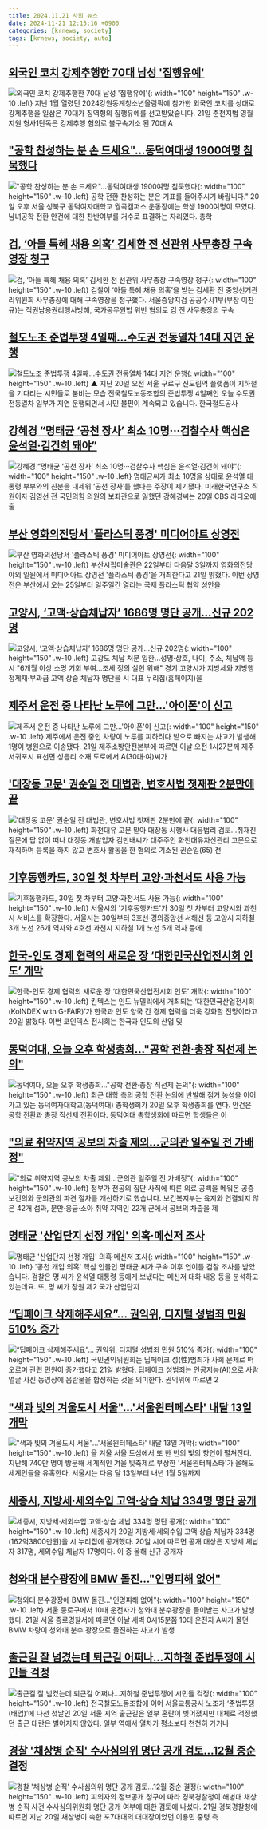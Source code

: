 ```yaml
---
title: 2024.11.21 사회 뉴스
date: 2024-11-21 12:15:16 +0900
categories: [krnews, society]
tags: [krnews, society, auto]
---
```

## [외국인 코치 강제추행한 70대 남성 '집행유예'](https://n.news.naver.com/mnews/article/660/0000073349)

![외국인 코치 강제추행한 70대 남성 '집행유예'](https://mimgnews.pstatic.net/image/origin/660/2024/11/21/73349.jpg?type=nf220_150){: width="100" height="150" .w-10 .left}
지난 1월 열렸던 2024강원동계청소년올림픽에 참가한 외국인 코치를 상대로 강제추행을 일삼은 70대가 징역형의 집행유예를 선고받았습니다. 21일 춘천지법 영월지원 형사1단독은 강제추행 혐의로 불구속기소 된 70대 A

## ["공학 찬성하는 분 손 드세요"…동덕여대생 1900여명 침묵했다](https://n.news.naver.com/mnews/article/025/0003401926)

!["공학 찬성하는 분 손 드세요"…동덕여대생 1900여명 침묵했다](https://mimgnews.pstatic.net/image/origin/025/2024/11/20/3401926.jpg?type=nf220_150){: width="100" height="150" .w-10 .left}
공학 전환 찬성하는 분은 기표를 들어주시기 바랍니다." 20일 오후 서울 성북구 동덕여자대학교 월곡캠퍼스 운동장에는 학생 1900여명이 모였다. 남녀공학 전환 안건에 대한 찬반여부를 거수로 표결하는 자리였다. 총학

## [검, ‘아들 특혜 채용 의혹’ 김세환 전 선관위 사무총장 구속영장 청구](https://n.news.naver.com/mnews/article/028/0002717247)

![검, ‘아들 특혜 채용 의혹’ 김세환 전 선관위 사무총장 구속영장 청구](https://mimgnews.pstatic.net/image/origin/028/2024/11/21/2717247.jpg?type=nf220_150){: width="100" height="150" .w-10 .left}
검찰이 ‘아들 특혜 채용 의혹’을 받는 김세환 전 중앙선거관리위원회 사무총장에 대해 구속영장을 청구했다. 서울중앙지검 공공수사1부(부장 이찬규)는 직권남용권리행사방해, 국가공무원법 위반 혐의로 김 전 사무총장의 구속

## [철도노조 준법투쟁 4일째…수도권 전동열차 14대 지연 운행](https://n.news.naver.com/mnews/article/055/0001208186)

![철도노조 준법투쟁 4일째…수도권 전동열차 14대 지연 운행](https://mimgnews.pstatic.net/image/origin/055/2024/11/21/1208186.jpg?type=nf220_150){: width="100" height="150" .w-10 .left}
▲ 지난 20일 오전 서울 구로구 신도림역 플랫폼이 지하철을 기다리는 시민들로 붐비는 모습 전국철도노동조합의 준법투쟁 4일째인 오늘 수도권 전동열차 일부가 지연 운행되면서 시민 불편이 계속되고 있습니다. 한국철도공사

## [강혜경 “명태균 ‘공천 장사’ 최소 10명···검찰수사 핵심은 윤석열·김건희 돼야”](https://n.news.naver.com/mnews/article/032/0003333622)

![강혜경 “명태균 ‘공천 장사’ 최소 10명···검찰수사 핵심은 윤석열·김건희 돼야”](https://mimgnews.pstatic.net/image/origin/032/2024/11/20/3333622.jpg?type=nf220_150){: width="100" height="150" .w-10 .left}
명태균씨가 최소 10명을 상대로 윤석열 대통령 부부와의 친분을 내세워 ‘공천 장사’를 했다는 주장이 제기됐다. 미래한국연구소 직원이자 김영선 전 국민의힘 의원의 보좌관으로 일했던 강혜경씨는 20일 CBS 라디오에 출

## [부산 영화의전당서 '플라스틱 풍경' 미디어아트 상영전](https://n.news.naver.com/mnews/article/003/0012915907)

![부산 영화의전당서 '플라스틱 풍경' 미디어아트 상영전](https://mimgnews.pstatic.net/image/origin/003/2024/11/21/12915907.jpg?type=nf220_150){: width="100" height="150" .w-10 .left}
부산시립미술관은 22일부터 다음달 3일까지 영화의전당 야외 일원에서 미디어아트 상영전 '플라스틱 풍경'을 개최한다고 21일 밝혔다. 이번 상영전은 부산에서 오는 25일부터 일주일간 열리는 국제 플라스틱 협약 성안을

## [고양시, ‘고액·상습체납자’ 1686명 명단 공개…신규 202명](https://n.news.naver.com/mnews/article/629/0000340292)

![고양시, ‘고액·상습체납자’ 1686명 명단 공개…신규 202명](https://mimgnews.pstatic.net/image/origin/629/2024/11/21/340292.jpg?type=nf220_150){: width="100" height="150" .w-10 .left}
고강도 체납 처분 일환…성명·상호, 나이, 주소, 체납액 등 시 "6개월 이상 소명 기회 부여…조세 정의 실현 위해" 경기 고양시가 지방세와 지방행정제재·부과금 고액 상습 체납자 명단을 시 대표 누리집(홈페이지)을

## [제주서 운전 중 나타난 노루에 그만…'아이폰'이 신고](https://n.news.naver.com/mnews/article/003/0012915898)

![제주서 운전 중 나타난 노루에 그만…'아이폰'이 신고](https://mimgnews.pstatic.net/image/origin/003/2024/11/21/12915898.jpg?type=nf220_150){: width="100" height="150" .w-10 .left}
제주에서 운전 중인 차량이 노루를 피하려다 밭으로 빠지는 사고가 발생해 1명이 병원으로 이송됐다. 21일 제주소방안전본부에 따르면 이날 오전 1시27분께 제주 서귀포시 표선면 성읍리 소재 도로에서 A(30대·여)씨가

## ['대장동 고문' 권순일 전 대법관, 변호사법 첫재판 2분만에 끝](https://n.news.naver.com/mnews/article/001/0015059499)

!['대장동 고문' 권순일 전 대법관, 변호사법 첫재판 2분만에 끝](https://mimgnews.pstatic.net/image/origin/001/2024/11/21/15059499.jpg?type=nf220_150){: width="100" height="150" .w-10 .left}
화천대유 고문 맡아 대장동 시행사 대응법리 검토…취재진 질문에 답 없이 떠나 대장동 개발업자 김만배씨가 대주주인 화천대유자산관리 고문으로 재직하며 등록을 하지 않고 변호사 활동을 한 혐의로 기소된 권순일(65) 전

## [기후동행카드, 30일 첫 차부터 고양·과천서도 사용 가능](https://n.news.naver.com/mnews/article/421/0007920302)

![기후동행카드, 30일 첫 차부터 고양·과천서도 사용 가능](https://mimgnews.pstatic.net/image/origin/421/2024/11/21/7920302.jpg?type=nf220_150){: width="100" height="150" .w-10 .left}
서울시의 '기후동행카드'가 30일 첫 차부터 고양시와 과천시 서비스를 확장한다. 서울시는 30일부터 3호선·경의중앙선·서해선 등 고양시 지하철 3개 노선 26개 역사와 4호선 과천시 지하철 1개 노선 5개 역사 등에

## [한국-인도 경제 협력의 새로운 장 ‘대한민국산업전시회 인도’ 개막](https://n.news.naver.com/mnews/article/005/0001740160)

![한국-인도 경제 협력의 새로운 장 ‘대한민국산업전시회 인도’ 개막](https://mimgnews.pstatic.net/image/origin/005/2024/11/20/1740160.jpg?type=nf220_150){: width="100" height="150" .w-10 .left}
킨텍스는 인도 뉴델리에서 개최되는 ‘대한민국산업전시회(KoINDEX with G-FAIR)’가 한국과 인도 양국 간 경제 협력을 더욱 강화할 전망이라고 20일 밝혔다. 이번 코인덱스 전시회는 한국과 인도의 산업 및

## [동덕여대, 오늘 오후 학생총회…"공학 전환·총장 직선제 논의"](https://n.news.naver.com/mnews/article/421/0007917875)

![동덕여대, 오늘 오후 학생총회…"공학 전환·총장 직선제 논의"](https://mimgnews.pstatic.net/image/origin/421/2024/11/20/7917875.jpg?type=nf220_150){: width="100" height="150" .w-10 .left}
최근 대학 측의 공학 전환 논의에 반발해 점거 농성을 이어가고 있는 동덕여자대학교(동덕여대) 총학생회가 20일 오후 학생총회를 연다. 안건은 공학 전환과 총장 직선제 전환이다. 동덕여대 총학생회에 따르면 학생들은 이

## ["의료 취약지역 공보의 차출 제외...군의관 일주일 전 가배정"](https://n.news.naver.com/mnews/article/052/0002116824)

!["의료 취약지역 공보의 차출 제외...군의관 일주일 전 가배정"](https://mimgnews.pstatic.net/image/origin/052/2024/11/21/2116824.jpg?type=nf220_150){: width="100" height="150" .w-10 .left}
정부가 전공의 집단 사직에 따른 의료 공백을 메워온 공중보건의와 군의관의 파견 절차를 개선하기로 했습니다. 보건복지부는 육지와 연결되지 않은 42개 섬과, 분만·응급·소아 취약 지역인 22개 군에서 공보의 차출을 제

## [명태균 '산업단지 선정 개입' 의혹·메신저 조사](https://n.news.naver.com/mnews/article/052/0002116590)

![명태균 '산업단지 선정 개입' 의혹·메신저 조사](https://mimgnews.pstatic.net/image/origin/052/2024/11/20/2116590.jpg?type=nf220_150){: width="100" height="150" .w-10 .left}
'공천 개입 의혹' 핵심 인물인 명태균 씨가 구속 이후 연이틀 검찰 조사를 받았습니다. 검찰은 명 씨가 윤석열 대통령 등에게 보냈다는 메신저 대화 내용 등을 분석하고 있는데요. 또, 명 씨가 창원 제2 국가 산업단지

## [“딥페이크 삭제해주세요”… 권익위, 디지털 성범죄 민원 510% 증가](https://n.news.naver.com/mnews/article/366/0001033809)

![“딥페이크 삭제해주세요”… 권익위, 디지털 성범죄 민원 510% 증가](https://mimgnews.pstatic.net/image/origin/366/2024/11/21/1033809.jpg?type=nf220_150){: width="100" height="150" .w-10 .left}
국민권익위원회는 딥페이크 성(性)범죄가 사회 문제로 떠오르며 관련 민원이 증가했다고 21일 밝혔다. 딥페이크 성범죄는 인공지능(AI)으로 사람 얼굴 사진·동영상에 음란물을 합성하는 것을 의미한다. 권익위에 따르면 2

## ["색과 빛의 겨울도시 서울"...'서울윈터페스타' 내달 13일 개막](https://n.news.naver.com/mnews/article/008/0005117393)

!["색과 빛의 겨울도시 서울"...'서울윈터페스타' 내달 13일 개막](https://mimgnews.pstatic.net/image/origin/008/2024/11/21/5117393.jpg?type=nf220_150){: width="100" height="150" .w-10 .left}
올 겨울 서울 도심에서 또 한 번의 빛의 향연이 펼쳐진다. 지난해 740만 명이 방문해 세계적인 겨울 빛축제로 부상한 '서울윈터페스타'가 올해도 세계인들을 유혹한다. 서울시는 다음 달 13일부터 내년 1월 5일까지

## [세종시, 지방세·세외수입 고액·상습 체납 334명 명단 공개](https://n.news.naver.com/mnews/article/003/0012915259)

![세종시, 지방세·세외수입 고액·상습 체납 334명 명단 공개](https://mimgnews.pstatic.net/image/origin/003/2024/11/20/12915259.jpg?type=nf220_150){: width="100" height="150" .w-10 .left}
세종시가 20일 지방세·세외수입 고액·상습 체납자 334명(162억3800만원)을 시 누리집에 공개했다. 20일 시에 따르면 공개 대상은 지방세 체납자 317명, 세외수입 체납자 17명이다. 이 중 올해 신규 공개자

## [청와대 분수광장에 BMW 돌진…"인명피해 없어"](https://n.news.naver.com/mnews/article/008/0005117417)

![청와대 분수광장에 BMW 돌진…"인명피해 없어"](https://mimgnews.pstatic.net/image/origin/008/2024/11/21/5117417.jpg?type=nf220_150){: width="100" height="150" .w-10 .left}
서울 종로구에서 10대 운전자가 청와대 분수광장을 들이받는 사고가 발생했다. 21일 서울 종로경찰서에 따르면 이날 새벽 0시15분쯤 10대 운전자 A씨가 몰던 BMW 차량이 청와대 분수 광장으로 돌진하는 사고가 발생

## [출근길 잘 넘겼는데 퇴근길 어쩌나…지하철 준법투쟁에 시민들 걱정](https://n.news.naver.com/mnews/article/277/0005503409)

![출근길 잘 넘겼는데 퇴근길 어쩌나…지하철 준법투쟁에 시민들 걱정](https://mimgnews.pstatic.net/image/origin/277/2024/11/20/5503409.jpg?type=nf220_150){: width="100" height="150" .w-10 .left}
전국철도노동조합에 이어 서울교통공사 노조가 ‘준법투쟁(태업)’에 나선 첫날인 20일 서울 지역 출근길은 일부 혼란이 빚어졌지만 대체로 걱정했던 출근 대란은 벌어지지 않았다. 일부 역에서 열차가 평소보다 천천히 가거나

## [경찰 '채상병 순직' 수사심의위 명단 공개 검토…12월 중순 결정](https://n.news.naver.com/mnews/article/079/0003961251)

![경찰 '채상병 순직' 수사심의위 명단 공개 검토…12월 중순 결정](https://mimgnews.pstatic.net/image/origin/079/2024/11/21/3961251.jpg?type=nf220_150){: width="100" height="150" .w-10 .left}
피의자의 정보공개 청구에 따라 경북경찰청이 해병대 채상병 순직 사건 수사심의위원회 명단 공개 여부에 대한 검토에 나섰다. 21일 경북경찰청에 따르면 지난 20일 채상병이 속한 포7대대의 대대장이었던 이용민 중령 측


